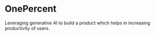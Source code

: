 # OnePercent
Leveraging generative AI to build a product which helps in increasing productivity of users.
